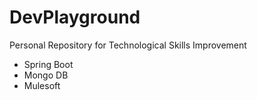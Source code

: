 # DevPlayground
Personal Repository for Technological Skills Improvement
- Spring Boot
- Mongo DB
- Mulesoft
